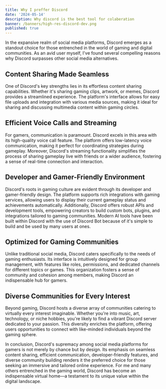 ```yaml
---
title: Why I preffer Discord
date: '2024-05-14'
description: Why discord is the best tool for colaberation
banner: /banners/high-res-discord-dev.png
published: true
---
```


<script>
    import Heading from '$lib/components/ui/blog/heading.svelte';
</script>

In the expansive realm of social media platforms, Discord emerges as a standout choice for those entrenched in the world of gaming and digital communities. As an avid user myself, I've found several compelling reasons why Discord surpasses other social media alternatives.

## Content Sharing Made Seamless

One of Discord's key strengths lies in its effortless content sharing capabilities. Whether it's sharing gaming clips, artwork, or memes, Discord provides a streamlined experience. The platform's interface allows for easy file uploads and integration with various media sources, making it ideal for sharing and discussing multimedia content within gaming circles.

## Efficient Voice Calls and Streaming

For gamers, communication is paramount. Discord excels in this area with its high-quality voice call feature. The platform offers low-latency voice communication, making it perfect for coordinating strategies during gameplay. Moreover, Discord's streaming functionality simplifies the process of sharing gameplay live with friends or a wider audience, fostering a sense of real-time connection and interaction.

## Developer and Gamer-Friendly Environment

Discord's roots in gaming culture are evident through its developer and gamer-friendly design. The platform supports rich integrations with gaming services, allowing users to display their current gameplay status and achievements automatically. Additionally, Discord offers robust APIs and development tools, empowering creators to build custom bots, plugins, and integrations tailored to gaming communities. Modern AI tools have been built within Discord with the use of Discord Bot because of it's simple to build and be used by many users at ones.

## Optimized for Gaming Communities

Unlike traditional social media, Discord caters specifically to the needs of gaming enthusiasts. Its interface is intuitively designed for group management, with features like roles, permissions, and dedicated channels for different topics or games. This organization fosters a sense of community and cohesion among members, making Discord an indispensable hub for gamers.

## Diverse Communities for Every Interest

Beyond gaming, Discord hosts a diverse array of communities catering to virtually every interest imaginable. Whether you're into music, art, technology, or niche hobbies, you're likely to find a vibrant Discord server dedicated to your passion. This diversity enriches the platform, offering users opportunities to connect with like-minded individuals beyond the gaming sphere.

In conclusion, Discord's supremacy among social media platforms for gamers is not merely by chance but by design. Its emphasis on seamless content sharing, efficient communication, developer-friendly features, and diverse community building renders it the preferred choice for those seeking an immersive and tailored online experience. For me and many others entrenched in the gaming world, Discord has become an indispensable virtual home—a testament to its unique value within the digital landscape.
